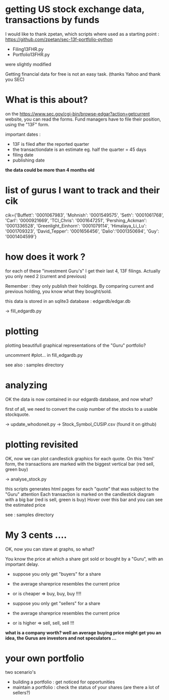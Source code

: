 # getting US stock exchange data, transactions by funds

I would like to thank zpetan, which scripts where used as a starting point : 
https://github.com/zpetan/sec-13f-portfolio-python

- Filing13FHR.py
- Portfolio13FHR.py

were slightly modified

Getting financial data for free is not an easy task. (thanks Yahoo and thank you SEC)


# What is this about?
on the https://www.sec.gov/cgi-bin/browse-edgar?action=getcurrent website, you can read the forms. 
Fund managers have to file their position, using the "13F" form.

important dates : 

- 13F is filed after the reported quarter 
- the transactiondate is an estimate eg. half the quarter = 45 days
- filing date
- publishing date 

**the data could be more than 4 months old**

# list of gurus I want to track and their cik
cik={'Buffett': '0001067983', 'Mohnish': '0001549575', 'Seth': '0001061768', 'Carl': '0000921669',
     'TCI_Chris': '0001647251', 'Pershing_Ackman': '0001336528', 'Greenlight_Einhorn': '0001079114',
     'Himalaya_Li_Lu': '0001709323', 'David_Tepper': '0001656456', 'Dalio':'0001350694',
     'Guy': '0001404599'}


# how does it work ?

for each of these "investment Guru's" I get their last 4, 13F filings.
Actually you only need 2 (current and previous)

Remember : they only publish their holdings.
By comparing current and previous holding, you know what they bought/sold.

this data is stored in an sqlite3 database : edgardb/edgar.db

-> fill_edgardb.py


# plotting 

plotting beautifull graphical representations of the "Guru" portfolio?

uncomment #plot... in fill_edgardb.py

see also : samples directory


# analyzing


OK the data is now contained in our edgardb database, and now what?

first of all, we need to convert the cusip number of the stocks to a usable stockquote. 

-> update_whodoneit.py
-> Stock_Symbol_CUSIP.csv (found it on github)


# plotting revisited

OK, now we can plot candlestick graphics for each quote.
On this 'html' form, the transactions are marked with the biggest vertical bar (red sell, green buy)

-> analyse_stock.py

this scripts generates html pages for each "quote" that was subject to the "Guru" attention
Each transaction is marked on the candlestick diagram with a big bar (red is sell, green is buy)
Hover over this bar and you can see the estimated price


see : samples directory 

# My 3 cents ....

OK, now you can stare at graphs, so what?

You know the price at which a share got sold or bought by a "Guru", with an important delay.
- suppose you only get "buyers" for a share 
- the average shareprice resembles the current price
- or is cheaper
=> buy, buy, buy !!!!

- suppose you only get "sellers" for a share 
- the average shareprice resembles the current price
- or is higher
=> sell, sell, sell !!!

**what is a company worth? well an average buying price might get you an idea, the Gurus are investors and not speculators ...**


# your own portfolio

two scenario's
- building a portfolio : get noticed for opportunities
- maintain a portfolio : check the status of your shares (are there a lot of sellers?)





